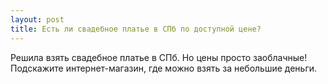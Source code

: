```yaml
---
layout: post 
title: Есть ли свадебное платье в СПб по доступной цене? 
--- 
```

Решила взять свадебное платье в СПб. Но цены просто заоблачные! Подскажите интернет-магазин, где можно взять за небольшие деньги. 